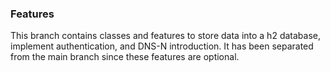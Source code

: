 ### Features

This branch contains classes and features to store data into a h2 database, implement authentication, and DNS-N introduction. It has been separated from the main branch since these features are optional. 
